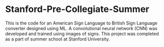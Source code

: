 # Stanford-Pre-Collegiate-Summer
This is the code for an American Sign Language to British Sign Language converter designed using ML. A convolutional neural network (CNN) was developed and trained using images of signs. This project was completed as a part of summer school at Stanford University.
